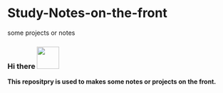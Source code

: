 # Study-Notes-on-the-front
some projects or notes

### **Hi there**   <img src="https://media.giphy.com/media/hvRJCLFzcasrR4ia7z/giphy.gif" width="50px" height="50px">

**This repositpry is used to makes some notes or projects on the front.**
